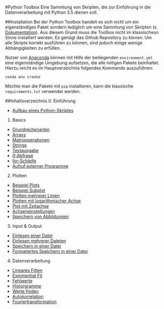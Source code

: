 #Python Toolbox
Eine Sammlung von Skripten, die zur Einführung in die Datenverarbeitung mit
Python 3.5 dienen soll.

##Installation
Bei der Python Toolbox handelt es sich nicht um ein eigenständiges Paket sondern
lediglich um eine Sammlung von Skripten (s.
[Dokumentation](doc/toolbox-doc.pdf)).  Aus diesem Grund muss die Toolbox nicht
im klassischesn Sinne installiert werden. Es genügt das Github Repository zu
klonen. Um alle Skripte korrekt ausführen zu können, sind jedoch einige wenige
Abhängigkeiten zu erfüllen.

Nutzer von [Anaconda](https://www.continuum.io/downloads) können mit Hilfe der
beiliegenden `environment.yml` eine eigenständige Umgebung aufsetzen, die alle
nötigen Pakete beinhaltet. Hierzu reicht es im Hauptverzeichnis folgendes
Kommando auszuführen:

`conda env create`

Möchte man die Pakete mit `pip` installieren, kann die klassische
`requirements.txt` verwendet werden.


##Inhaltsverzeichnis
0. Einführung
  * [Aufbau eines Python-Skriptes](scripts/00_01_Aufbau_eines_Python_Skriptes.py)
1. Basics
  * [Grundrechenarten](scripts/01_01_Grundrechenarten.py)
  * [Arrays](scripts/01_02_Arrays.py)
  * [Matrixoperationen](scripts/01_03_Matrixoperationen.py)
  * [Strings](scripts/01_04_Strings.py)
  * [Textausgabe](scripts/01_05_Textausgabe.py)
  * [if-Abfrage](scripts/01_06_if_Abfrage.py)
  * [for-Schleife](scripts/01_07_for_Schleife.py)
  * [Aufruf externer Programme](scripts/01_08_Aufruf_externer_Programme.py)
2. Plotten
  * [Beispiel Plots](scripts/02_01_Beispiel_Plots.py)
  * [Beispiel Subplot](scripts/02_02_Beispiel_Subplot.py)
  * [Plotten mehrerer Linien](scripts/02_03_Plotten_mehrerer_Linien.py)
  * [Plotten mit logarithmischer Achse](scripts/02_04_Plotten_mit_logarithmischer_Achse.py)
  * [Plot mit Zeitachse](scripts/02_05_Plot_mit_Zeitachse.py)
  * [Achseneinstellungen](scripts/02_06_Achseneinstellungen.py)
  * [Speichern von Abbildungen](scripts/02_07_Speichern_von_Abbildungen.py)
3. Input & Output
  * [Einlesen einer Datei](scripts/03_01_Einlesen_einer_Datei.py)
  * [Einlesen mehrerer Dateien](scripts/03_02_Einlesen_mehrerer_Dateien.py)
  * [Speichern in einer Datei](scripts/03_03_Speichern_in_einer_Datei.py)
  * [Formatiertes Speichern in einer Datei](scripts/03_04_Formatiertes_Speichern_in_einer_Datei.py)
4. Datenverarbeitung
  * [Lineares Fitten](scripts/04_01_Lineares_Fitten.py)
  * [Exponential Fit](scripts/04_02_Exponential_Fit.py)
  * [Fehlwerte](scripts/04_03_Fehlwerte.py)
  * [Historgramme](scripts/04_04_Histogramme.py)
  * [Werte finden](scripts/04_05_Werte_finden.py)
  * [Autokorrelation](scripts/04_06_Autokorrelation.py)
  * [Fouriertransformation](scripts/04_07_Fouriertransformation.py)
